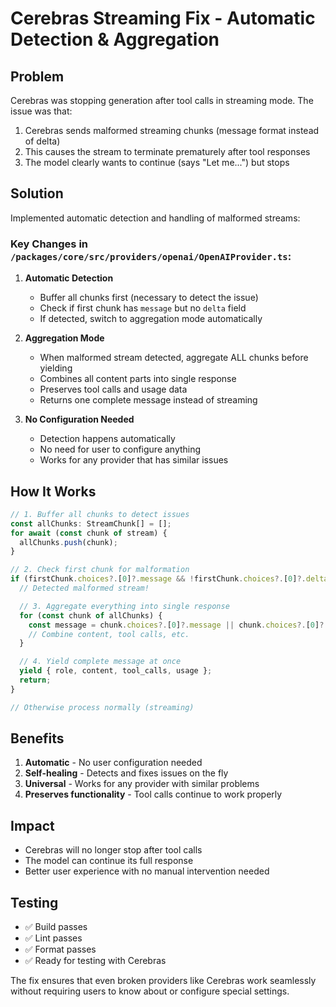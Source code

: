# Cerebras Streaming Fix - Automatic Detection & Aggregation

## Problem

Cerebras was stopping generation after tool calls in streaming mode. The issue was that:

1. Cerebras sends malformed streaming chunks (message format instead of delta)
2. This causes the stream to terminate prematurely after tool responses
3. The model clearly wants to continue (says "Let me...") but stops

## Solution

Implemented automatic detection and handling of malformed streams:

### Key Changes in `/packages/core/src/providers/openai/OpenAIProvider.ts`:

1. **Automatic Detection**
   - Buffer all chunks first (necessary to detect the issue)
   - Check if first chunk has `message` but no `delta` field
   - If detected, switch to aggregation mode automatically

2. **Aggregation Mode**
   - When malformed stream detected, aggregate ALL chunks before yielding
   - Combines all content parts into single response
   - Preserves tool calls and usage data
   - Returns one complete message instead of streaming

3. **No Configuration Needed**
   - Detection happens automatically
   - No need for user to configure anything
   - Works for any provider that has similar issues

## How It Works

```typescript
// 1. Buffer all chunks to detect issues
const allChunks: StreamChunk[] = [];
for await (const chunk of stream) {
  allChunks.push(chunk);
}

// 2. Check first chunk for malformation
if (firstChunk.choices?.[0]?.message && !firstChunk.choices?.[0]?.delta) {
  // Detected malformed stream!

  // 3. Aggregate everything into single response
  for (const chunk of allChunks) {
    const message = chunk.choices?.[0]?.message || chunk.choices?.[0]?.delta;
    // Combine content, tool calls, etc.
  }

  // 4. Yield complete message at once
  yield { role, content, tool_calls, usage };
  return;
}

// Otherwise process normally (streaming)
```

## Benefits

1. **Automatic** - No user configuration needed
2. **Self-healing** - Detects and fixes issues on the fly
3. **Universal** - Works for any provider with similar problems
4. **Preserves functionality** - Tool calls continue to work properly

## Impact

- Cerebras will no longer stop after tool calls
- The model can continue its full response
- Better user experience with no manual intervention needed

## Testing

- ✅ Build passes
- ✅ Lint passes
- ✅ Format passes
- ✅ Ready for testing with Cerebras

The fix ensures that even broken providers like Cerebras work seamlessly without requiring users to know about or configure special settings.
